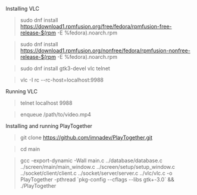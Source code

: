 Installing VLC
> sudo dnf install https://download1.rpmfusion.org/free/fedora/rpmfusion-free-release-$(rpm -E %fedora).noarch.rpm

> sudo dnf install https://download1.rpmfusion.org/nonfree/fedora/rpmfusion-nonfree-release-$(rpm -E %fedora).noarch.rpm

> sudo dnf install gtk3-devel vlc telnet

> vlc -I rc --rc-host=localhost:9988

Running VLC
> telnet localhost 9988

> enqueue /path/to/video.mp4

Installing and running PlayTogether
> git clone https://github.com/imnadev/PlayTogether.git

> cd main

> gcc -export-dynamic -Wall main.c ../database/database.c ../screen/main/main_window.c ../screen/setup/setup_window.c ../socket/client/client.c ../socket/server/server.c ../vlc/vlc.c -o PlayTogether -pthread \`pkg-config --cflags --libs gtk+-3.0\` && ./PlayTogether